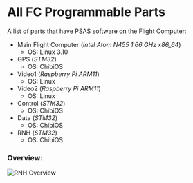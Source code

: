 # All FC Programmable Parts

A list of parts that have PSAS software on the Flight Computer:


 - Main Flight Computer (_Intel Atom N455 1.66 GHz x86_64_)
   - OS: Linux 3.10
 - GPS (_STM32_)
   - OS: ChibiOS
 - Video1 (_Raspberry Pi ARM11_)
   - OS: Linux
 - Video2 (_Raspberry Pi ARM11_)
   - OS: Linux
 - Control (_STM32_)
   - OS: ChibiOS
 - Data (_STM32_)
   - OS: ChibiOS
 - RNH (_STM32_)
   - OS: ChibiOS

### Overview:

![RNH Overview](http://psas.github.io/Launch-11/RNH/RNH_overview.svg)
